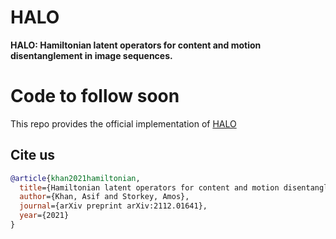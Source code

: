 # HALO

**HALO:  Hamiltonian latent operators for content and motion disentanglement in image sequences.**


# Code to follow soon

This repo provides the official implementation of [HALO](https://arxiv.org/abs/2112.01641)

## Cite us
```bibtex
@article{khan2021hamiltonian,
  title={Hamiltonian latent operators for content and motion disentanglement in image sequences},
  author={Khan, Asif and Storkey, Amos},
  journal={arXiv preprint arXiv:2112.01641},
  year={2021}
}

```